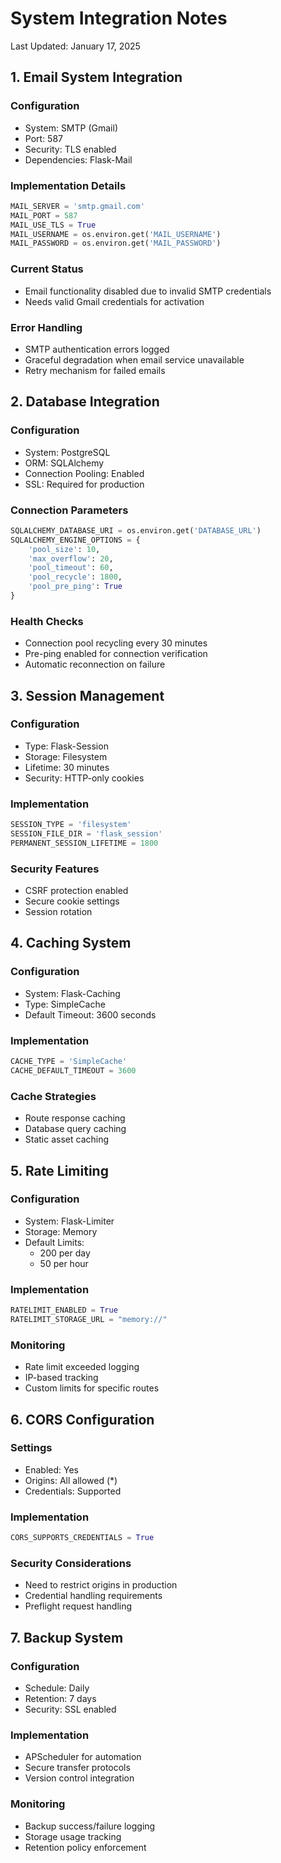 # System Integration Notes
Last Updated: January 17, 2025

## 1. Email System Integration

### Configuration
- System: SMTP (Gmail)
- Port: 587
- Security: TLS enabled
- Dependencies: Flask-Mail

### Implementation Details
```python
MAIL_SERVER = 'smtp.gmail.com'
MAIL_PORT = 587
MAIL_USE_TLS = True
MAIL_USERNAME = os.environ.get('MAIL_USERNAME')
MAIL_PASSWORD = os.environ.get('MAIL_PASSWORD')
```

### Current Status
- Email functionality disabled due to invalid SMTP credentials
- Needs valid Gmail credentials for activation

### Error Handling
- SMTP authentication errors logged
- Graceful degradation when email service unavailable
- Retry mechanism for failed emails

## 2. Database Integration

### Configuration
- System: PostgreSQL
- ORM: SQLAlchemy
- Connection Pooling: Enabled
- SSL: Required for production

### Connection Parameters
```python
SQLALCHEMY_DATABASE_URI = os.environ.get('DATABASE_URL')
SQLALCHEMY_ENGINE_OPTIONS = {
    'pool_size': 10,
    'max_overflow': 20,
    'pool_timeout': 60,
    'pool_recycle': 1800,
    'pool_pre_ping': True
}
```

### Health Checks
- Connection pool recycling every 30 minutes
- Pre-ping enabled for connection verification
- Automatic reconnection on failure

## 3. Session Management

### Configuration
- Type: Flask-Session
- Storage: Filesystem
- Lifetime: 30 minutes
- Security: HTTP-only cookies

### Implementation
```python
SESSION_TYPE = 'filesystem'
SESSION_FILE_DIR = 'flask_session'
PERMANENT_SESSION_LIFETIME = 1800
```

### Security Features
- CSRF protection enabled
- Secure cookie settings
- Session rotation

## 4. Caching System

### Configuration
- System: Flask-Caching
- Type: SimpleCache
- Default Timeout: 3600 seconds

### Implementation
```python
CACHE_TYPE = 'SimpleCache'
CACHE_DEFAULT_TIMEOUT = 3600
```

### Cache Strategies
- Route response caching
- Database query caching
- Static asset caching

## 5. Rate Limiting

### Configuration
- System: Flask-Limiter
- Storage: Memory
- Default Limits: 
  * 200 per day
  * 50 per hour

### Implementation
```python
RATELIMIT_ENABLED = True
RATELIMIT_STORAGE_URL = "memory://"
```

### Monitoring
- Rate limit exceeded logging
- IP-based tracking
- Custom limits for specific routes

## 6. CORS Configuration

### Settings
- Enabled: Yes
- Origins: All allowed (*)
- Credentials: Supported

### Implementation
```python
CORS_SUPPORTS_CREDENTIALS = True
```

### Security Considerations
- Need to restrict origins in production
- Credential handling requirements
- Preflight request handling

## 7. Backup System

### Configuration
- Schedule: Daily
- Retention: 7 days
- Security: SSL enabled

### Implementation
- APScheduler for automation
- Secure transfer protocols
- Version control integration

### Monitoring
- Backup success/failure logging
- Storage usage tracking
- Retention policy enforcement
